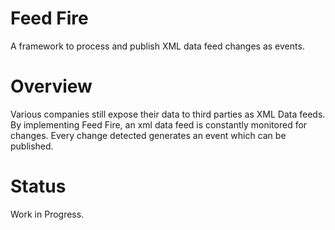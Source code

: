 # Feed Fire
A framework to process and publish XML data feed changes as events.

# Overview
Various companies still expose their data to third parties as XML Data feeds.
By implementing Feed Fire, an xml data feed is constantly monitored for changes.
Every change detected generates an event which can be published.

# Status
Work in Progress.



